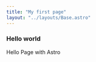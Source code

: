 ```yaml
---
title: "My first page"
layout: "../layouts/Base.astro"
---
```


### Hello world

Hello Page with Astro
